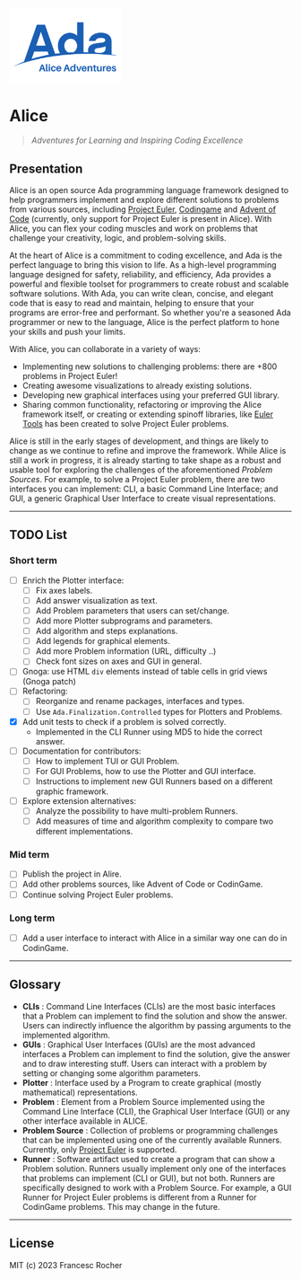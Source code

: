 <!--
[![Alire](https://img.shields.io/endpoint?url=https://alire.ada.dev/badges/alice.json)](https://alire.ada.dev/crates/alice.html)
[![Alire CI/CD](https://img.shields.io/endpoint?url=https://alire-crate-ci.ada.dev/badges/alice.json)](https://alire-crate-ci.ada.dev/crates/alice.html)
[![GitHub release](https://img.shields.io/github/release/rocher/alice.svg)](https://github.com/rocher/alice/releases/latest)
[![License](https://img.shields.io/github/license/rocher/alice.svg?color=blue)](https://github.com/rocher/alice/blob/master/LICENSE)
-->

<img src="Alice_Adventures.png" width="200" />

# Alice

> *Adventures for Learning and Inspiring Coding Excellence*

## Presentation
Alice is an open source Ada programming language framework designed to help
programmers implement and explore different solutions to problems from
various sources, including [Project Euler](https://projecteuler.net),
[Codingame](https://codingame.com) and [Advent of
Code](https://adventofcode.com) (currently, only support for Project Euler is
present in Alice). With Alice, you can flex your coding muscles and work on problems that challenge your creativity, logic, and problem-solving skills.

At the heart of Alice is a commitment to coding excellence, and Ada is the
perfect language to bring this vision to life. As a high-level programming
language designed for safety, reliability, and efficiency, Ada provides a
powerful and flexible toolset for programmers to create robust and scalable
software solutions. With Ada, you can write clean, concise, and elegant code
that is easy to read and maintain, helping to ensure that your programs are
error-free and performant. So whether you're a seasoned Ada programmer or new
to the language, Alice is the perfect platform to hone your skills and push
your limits.

With Alice, you can collaborate in a variety of ways:
   * Implementing new solutions to challenging problems: there are +800
     problems in Project Euler!
   * Creating awesome visualizations to already existing solutions.
   * Developing new graphical interfaces using your preferred GUI library.
   * Sharing common functionality, refactoring or improving the Alice
     framework itself, or creating or extending spinoff libraries, like
     [Euler Tools](https://github.com/rocher/euler_tools) has been created to
     solve Project Euler problems.

Alice is still in the early stages of development, and things are likely to
change as we continue to refine and improve the framework. While Alice is
still a work in progress, it is already starting to take shape as a robust
and usable tool for exploring the challenges of the aforementioned _Problem
Sources_. For example, to solve a Project Euler problem, there are two
interfaces you can implement: CLI, a basic Command Line Interface; and GUI, a generic Graphical User Interface to create visual representations.

---
## TODO List

### Short term
   * [ ] Enrich the Plotter interface:
     * [ ] Fix axes labels.
     * [ ] Add answer visualization as text.
     * [ ] Add Problem parameters that users can set/change.
     * [ ] Add more Plotter subprograms and parameters.
     * [ ] Add algorithm and steps explanations.
     * [ ] Add legends for graphical elements.
     * [ ] Add more Problem information (URL, difficulty ..)
     * [ ] Check font sizes on axes and GUI in general.
   * [ ] Gnoga: use HTML `div` elements instead of table cells in grid views
     (Gnoga patch)
   * [ ] Refactoring:
     * [ ] Reorganize and rename packages, interfaces and types.
     * [ ] Use `Ada.Finalization.Controlled` types for Plotters and Problems.
   * [x] Add unit tests to check if a problem is solved correctly.
     * Implemented in the CLI Runner using MD5 to hide the correct answer. 
   * [ ] Documentation for contributors:
     * [ ] How to implement TUI or GUI Problem.
     * [ ] For GUI Problems, how to use the Plotter and GUI interface.
     * [ ] Instructions to implement new GUI Runners based on a different
       graphic framework.
   * [ ] Explore extension alternatives:
     * [ ] Analyze the possibility to have multi-problem Runners.
     * [ ] Add measures of time and algorithm complexity to compare two
       different implementations.

### Mid term
   * [ ] Publish the project in Alire.
   * [ ] Add other problems sources, like Advent of Code or CodinGame.
   * [ ] Continue solving Project Euler problems.

### Long term
   * [ ] Add a user interface to interact with Alice in a similar way one can
     do in CodinGame.

---
## Glossary

   * **CLIs** : Command Line Interfaces (CLIs) are the most basic interfaces
     that a Problem can implement to find the solution and show the answer.
     Users can indirectly influence the algorithm by passing arguments to the
     implemented algorithm.
   * **GUIs** : Graphical User Interfaces (GUIs) are the most advanced
     interfaces a Problem can implement to find the solution, give the answer
     and to draw interesting stuff. Users can interact with a problem by
     setting or changing some algorithm parameters.
   * **Plotter** : Interface used by a Program to create graphical (mostly
     mathematical) representations.
   * **Problem** : Element from a Problem Source implemented using the
    Command Line Interface (CLI), the Graphical User Interface (GUI) or any
    other interface available in ALICE.
   * **Problem Source** : Collection of problems or programming challenges
     that can be implemented using one of the currently available Runners. Currently, only [Project Euler](https://projecteuler.net) is supported.
   * **Runner** : Software artifact used to create a program that can show a
     Problem solution. Runners usually implement only one of the interfaces
     that problems can implement (CLI or GUI), but not both. Runners are
     specifically designed to work with a Problem Source. For example, a GUI
     Runner for Project Euler problems is different from a Runner for
     CodinGame problems. This may change in the future.

---
## License
MIT (c) 2023 Francesc Rocher
